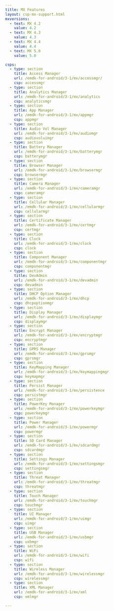 ```yaml
---
title: MX Features
layout: csp-mx-support.html
mxversions:
  - text: MX 4.2
    value: 4.2
  - text: MX 4.3
    value: 4.3
  - text: MX 4.4
    value: 4.4
  - text: MX 5.0
    value: 5.0

csps:
  - type: section
    title: Access Manager
    url: /emdk-for-android/3-1/mx/accessmgr/
    csp: accessmgr
  - type: section
    title: Analytics Manager
    url: /emdk-for-android/3-1/mx/analytics
    csp: analyticsmgr
  - type: section
    title: App Manager
    url: /emdk-for-android/3-1/mx/appmgr
    csp: appmgr
  - type: section
    title: Audio Vol Manager
    url: /emdk-for-android/3-1/mx/audiomgr
    csp: audiovoluimgr
  - type: section
    title: Battery Manager
    url: /emdk-for-android/3-1/mx/batterymgr
    csp: batterymgr
  - type: section
    title: Browser Manager
    url: /emdk-for-android/3-1/mx/browsermgr
    csp: browsermgr
  - type: section
    title: Camera Manager
    url: /emdk-for-android/3-1/mx/cameramgr
    csp: cameramgr
  - type: section
    title: Cellular Manager
    url: /emdk-for-android/3-1/mx/cellularmgr
    csp: cellularmgr
  - type: section
    title: Certificate Manager
    url: /emdk-for-android/3-1/mx/certmgr
    csp: certmgr
  - type: section
    title: Clock
    url: /emdk-for-android/3-1/mx/clock
    csp: clock
  - type: section
    title: Component Manager
    url: /emdk-for-android/3-1/mx/componentmgr
    csp: componentmgr
  - type: section
    title: DevAdmin 
    url: /emdk-for-android/3-1/mx/devadmin
    csp: devadmin
  - type: section
    title: DHCP Option Manager 
    url: /emdk-for-android/3-1/mx/dhcp
    csp: dhcpoptionmgr
  - type: section
    title: Display Manager 
    url: /emdk-for-android/3-1/mx/displaymgr
    csp: displaymgr
  - type: section
    title: Encrypt Manager 
    url: /emdk-for-android/3-1/mx/encryptmgr
    csp: encryptmgr
  - type: section
    title: GPRS Manager 
    url: /emdk-for-android/3-1/mx/gprsmgr
    csp: gprsmgr
  - type: section
    title: KeyMapping Manager 
    url: /emdk-for-android/3-1/mx/keymappingmgr
    csp: keymapmgr
  - type: section
    title: Persist Manager 
    url: /emdk-for-android/3-1/mx/persistence
    csp: persistmgr
  - type: section
    title: PowerKey Manager 
    url: /emdk-for-android/3-1/mx/powerkeymgr
    csp: powerkeymgr
  - type: section
    title: Power Manager 
    url: /emdk-for-android/3-1/mx/powermgr
    csp: powermgr
  - type: section
    title: SD Card Manager 
    url: /emdk-for-android/3-1/mx/sdcardmgr
    csp: sdcardmgr
  - type: section
    title: Settings Manager 
    url: /emdk-for-android/3-1/mx/settingsmgr
    csp: settingsmgr
  - type: section
    title: Threat Manager 
    url: /emdk-for-android/3-1/mx/threatmgr
    csp: threatmgr
  - type: section
    title: Touch Manager 
    url: /emdk-for-android/3-1/mx/touchmgr
    csp: touchmgr
  - type: section
    title: UI Manager 
    url: /emdk-for-android/3-1/mx/uimgr
    csp: uimgr
  - type: section
    title: USB Manager 
    url: /emdk-for-android/3-1/mx/usbmgr
    csp: usbmgr
  - type: section
    title: WiFi 
    url: /emdk-for-android/3-1/mx/wifi
    csp: wifi
  - type: section
    title: Wireless Manager 
    url: /emdk-for-android/3-1/mx/wirelessmgr
    csp: wirelessmgr
  - type: section
    title: XML Manager 
    url: /emdk-for-android/3-1/mx/xml
    csp: xmlmgr

---
```

 
